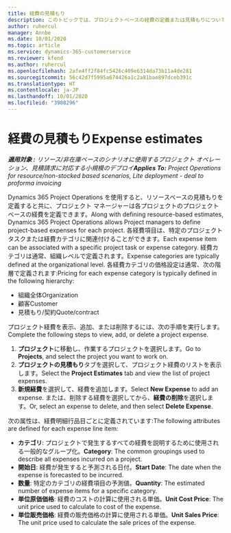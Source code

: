 ```yaml
---
title: 経費の見積もり
description: このトピックでは、プロジェクトベースの経費の定義または見積もりについて説明します。
author: ruhercul
manager: Annbe
ms.date: 10/01/2020
ms.topic: article
ms.service: dynamics-365-customerservice
ms.reviewer: kfend
ms.author: ruhercul
ms.openlocfilehash: 2afe4ff2f84fc5426c409e6314da73b11a4de281
ms.sourcegitcommit: 56c42d7f5995a674426a1c2a81bae897dceb391c
ms.translationtype: HT
ms.contentlocale: ja-JP
ms.lasthandoff: 10/01/2020
ms.locfileid: "3908296"
---
```

# <a name="expense-estimates"></a><span data-ttu-id="44610-103">経費の見積もり</span><span class="sxs-lookup"><span data-stu-id="44610-103">Expense estimates</span></span>
<span data-ttu-id="44610-104">_**適用対象 :** リソース/非在庫ベースのシナリオに使用するプロジェクト オペレーション、見積請求に対応する小規模のデプロイ_</span><span class="sxs-lookup"><span data-stu-id="44610-104">_**Applies To:** Project Operations for resource/non-stocked based scenarios, Lite deployment - deal to proforma invoicing_</span></span>

<span data-ttu-id="44610-105">Dynamics 365 Project Operations を使用すると、リソースベースの見積もりを定義すると共に、プロジェクト マネージャーは各プロジェクトのプロジェクトベースの経費を定義できます。</span><span class="sxs-lookup"><span data-stu-id="44610-105">Along with defining resource-based estimates, Dynamics 365 Project Operations allows Project managers to define project-based expenses for each project.</span></span> <span data-ttu-id="44610-106">各経費項目は、特定のプロジェクト タスクまたは経費カテゴリに関連付けることができます。</span><span class="sxs-lookup"><span data-stu-id="44610-106">Each expense item can be associated with a specific project task or expense category.</span></span> <span data-ttu-id="44610-107">経費カテゴリは通常、組織レベルで定義されます。</span><span class="sxs-lookup"><span data-stu-id="44610-107">Expense categories are typically defined at the organizational level.</span></span> <span data-ttu-id="44610-108">各経費カテゴリの価格設定は通常、次の階層で定義されます:</span><span class="sxs-lookup"><span data-stu-id="44610-108">Pricing for each expense category is typically defined in the following hierarchy:</span></span>

- <span data-ttu-id="44610-109">組織全体</span><span class="sxs-lookup"><span data-stu-id="44610-109">Organization</span></span>
- <span data-ttu-id="44610-110">顧客</span><span class="sxs-lookup"><span data-stu-id="44610-110">Customer</span></span>
- <span data-ttu-id="44610-111">見積もり/契約</span><span class="sxs-lookup"><span data-stu-id="44610-111">Quote/contract</span></span>

<span data-ttu-id="44610-112">プロジェクト経費を表示、追加、または削除するには、次の手順を実行します。</span><span class="sxs-lookup"><span data-stu-id="44610-112">Complete the following steps to view, add, or delete a project expense.</span></span>

1. <span data-ttu-id="44610-113">**プロジェクト**に移動し、作業するプロジェクトを選択します。</span><span class="sxs-lookup"><span data-stu-id="44610-113">Go to **Projects**, and select the project you want to work on.</span></span>
2. <span data-ttu-id="44610-114">**プロジェクトの見積もり**タブを選択して、プロジェクト経費のリストを表示します。</span><span class="sxs-lookup"><span data-stu-id="44610-114">Select the **Project Estimates** tab and view the list of project expenses.</span></span>
3. <span data-ttu-id="44610-115">**新規経費**を選択して、経費を追加します。</span><span class="sxs-lookup"><span data-stu-id="44610-115">Select **New Expense** to add an expense.</span></span> <span data-ttu-id="44610-116">または、削除する経費を選択してから、**経費の削除**を選択します。</span><span class="sxs-lookup"><span data-stu-id="44610-116">Or, select an expense to delete, and then select **Delete Expense**.</span></span>

<span data-ttu-id="44610-117">次の属性は、経費明細行品目ごとに定義されています:</span><span class="sxs-lookup"><span data-stu-id="44610-117">The following attributes are defined for each expense line item:</span></span>

- <span data-ttu-id="44610-118">**カテゴリ**: プロジェクトで発生するすべての経費を説明するために使用される一般的なグループ化。</span><span class="sxs-lookup"><span data-stu-id="44610-118">**Category**: The common groupings used to describe all expenses incurred on a project.</span></span>
- <span data-ttu-id="44610-119">**開始日**: 経費が発生すると予測される日付。</span><span class="sxs-lookup"><span data-stu-id="44610-119">**Start Date**: The date when the expense is forecasted to be incurred.</span></span>
- <span data-ttu-id="44610-120">**数量**: 特定のカテゴリの経費項目の予測値。</span><span class="sxs-lookup"><span data-stu-id="44610-120">**Quantity**: The estimated number of expense items for a specific category.</span></span>
- <span data-ttu-id="44610-121">**単位原価価格**: 経費のコストの計算に使用される単価。</span><span class="sxs-lookup"><span data-stu-id="44610-121">**Unit Cost Price**: The unit price used to calculate to cost of the expense.</span></span>
- <span data-ttu-id="44610-122">**単位販売価格**: 経費の販売価格の計算に使用される単価。</span><span class="sxs-lookup"><span data-stu-id="44610-122">**Unit Sales Price**: The unit price used to calculate the sale prices of the expense.</span></span>

